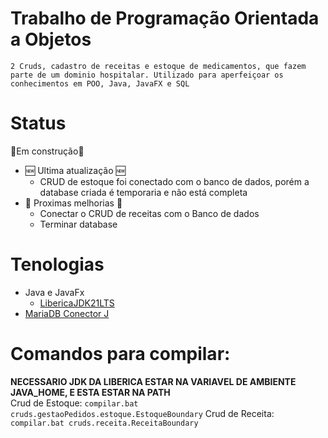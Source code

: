 # Trabalho de Programação Orientada a Objetos
`2 Cruds, cadastro de receitas e estoque de medicamentos, que fazem parte de um dominio hospitalar. Utilizado para aperfeiçoar os conhecimentos em POO, Java, JavaFX e SQL`

# Status
🚧Em construção🚧
- 🆕 Ultima atualização 🆕
  - CRUD de estoque foi conectado com o banco de dados, porém a database criada é temporaria e não está completa
- 🚧 Proximas melhorias 🚧
  - Conectar o CRUD de receitas com o Banco de dados
  - Terminar database
 
# Tenologias
- Java e JavaFx
  - [LibericaJDK21LTS](https://bell-sw.com/pages/downloads/#jdk-21-lts)
- [MariaDB Conector J](https://mariadb.com/kb/en/about-mariadb-connector-j/)
  
# Comandos para compilar:
**NECESSARIO JDK DA LIBERICA ESTAR NA VARIAVEL DE AMBIENTE JAVA_HOME, E ESTA ESTAR NA PATH**<br>
Crud de Estoque:
`compilar.bat cruds.gestaoPedidos.estoque.EstoqueBoundary`
Crud de Receita:
`compilar.bat cruds.receita.ReceitaBoundary`